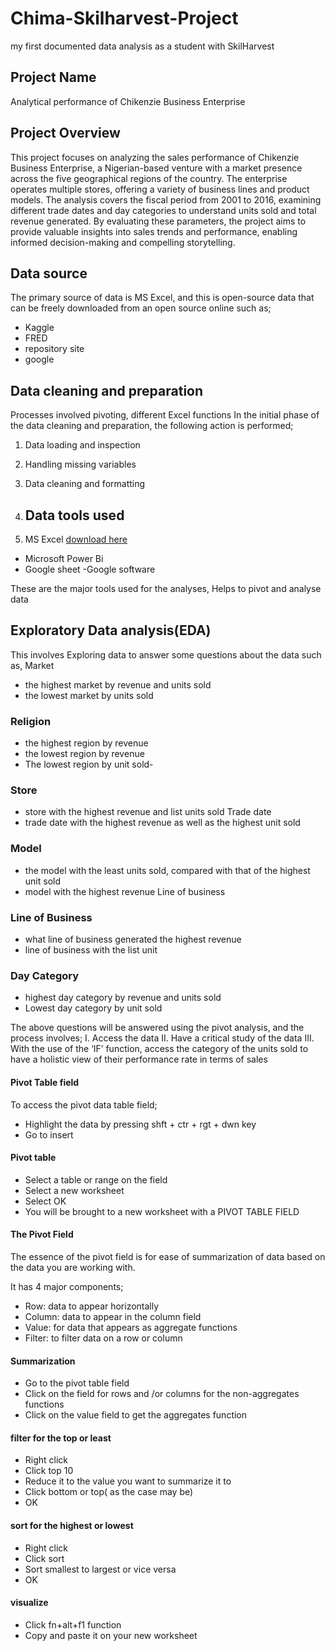 # Chima-Skilharvest-Project
my first documented data analysis as a student with SkilHarvest

## 	Project Name
Analytical performance of Chikenzie Business Enterprise

## Project Overview
This project focuses on analyzing the sales performance of Chikenzie Business Enterprise, a Nigerian-based venture with a market presence across the five geographical regions of the country. The enterprise operates multiple stores, offering a variety of business lines and product models. The analysis covers the fiscal period from 2001 to 2016, examining different trade dates and day categories to understand units sold and total revenue generated. By evaluating these parameters, the project aims to provide valuable insights into sales trends and performance, enabling informed decision-making and compelling storytelling.

## 	Data source
The primary source of data is MS Excel, and this is open-source data that can be freely downloaded from an open source online such as;

  - Kaggle
  -  FRED
  -   repository site
  -    google 

## 	Data cleaning and preparation
Processes involved pivoting, different Excel functions
In the initial phase of the data cleaning and preparation, the following action is performed;
1.	Data loading and inspection
2.	Handling missing variables
3.	Data cleaning and formatting

4.	## 	Data tools used
5.	MS Excel [download here](https://www.microsoft.com)
  - Microsoft Power Bi
  - Google sheet
  -Google software

These are the major tools used for the analyses, Helps to pivot and analyse data

## Exploratory Data analysis(EDA)
 This involves Exploring data to answer some questions about the data such as,
Market
-	the highest market by revenue and units sold 
-	the lowest market by units sold 
### Religion
-	the highest region by revenue
-	 the lowest region by revenue 
-	The  lowest region by unit sold-
### Store
-	store with the highest revenue and list units sold
Trade date
-	trade date with the highest revenue as well as the highest unit sold
### Model
-	the model with the least units sold, compared with that of the highest unit sold
-	model with the highest revenue Line of business 
### Line of Business
-	what line of business generated the highest revenue
-	line of business with the list unit
   
###  Day Category
-	 highest day category by revenue and units sold 
-	Lowest day category by unit sold 

The above questions will be answered using the pivot analysis, and the process involves;
  I.	Access the data
  II.	Have a critical study of the data
  III.	With the use of the ‘IF’ function, access the category of the units sold to have a holistic view of their performance rate in terms of sales
#### Pivot Table field
To access the pivot data table field;
-	Highlight the data by pressing shft + ctr + rgt + dwn key
-	Go to insert
#### Pivot table
-	Select a table or range on the field 
-	Select a new worksheet
-	Select OK
-	You will be brought to a new worksheet with a PIVOT TABLE FIELD
#### The Pivot Field
The essence of the pivot field is for ease of summarization of data based on the data you are working with.

It has 4 major components;
-	Row: data to appear horizontally
-	Column: data to appear in the column field
-	Value: for data that appears as aggregate functions
-	Filter: to filter data on a row or column
#### Summarization
-	Go to the pivot table field
-	Click on the field for rows and /or columns for the non-aggregates functions
-	Click on the value field to get the aggregates function
  ####  filter for the top or least
-	Right click
-	Click top 10
-	Reduce it to the value you want to summarize it to
-	Click bottom or top( as the case may be)
-	OK
#### sort for the highest or lowest
-	Right click
-	Click sort
-	Sort smallest to largest or vice versa
-	OK
#### visualize
-	Click fn+alt+f1 function
-	Copy and paste it on your new worksheet

